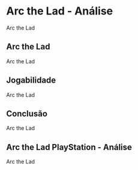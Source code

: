 ---
---

# Arc the Lad - Análise

Arc the Lad

## Arc the Lad

Arc the Lad

## Jogabilidade

Arc the Lad

## Conclusão

Arc the Lad

## Arc the Lad PlayStation - Análise

Arc the Lad
